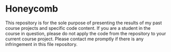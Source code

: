 # Honeycomb
This repository is for the sole purpose of presenting the results of my past course projects and specific code content. If you are a student in the course in question, please do not apply the code from the repository to your current course project. Please contact me promptly if there is any infringement in this file repository.
